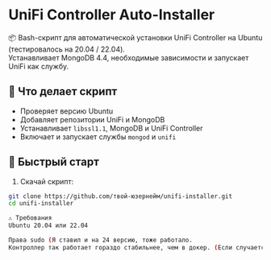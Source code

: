 # UniFi Controller Auto-Installer

📦 Bash-скрипт для автоматической установки UniFi Controller на Ubuntu (тестировалось на 20.04 / 22.04).  
Устанавливает MongoDB 4.4, необходимые зависимости и запускает UniFi как службу.

## 🔧 Что делает скрипт

- Проверяет версию Ubuntu
- Добавляет репозитории UniFi и MongoDB
- Устанавливает `libssl1.1`, MongoDB и UniFi Controller
- Включает и запускает службы `mongod` и `unifi`

## 🚀 Быстрый старт

1. Скачай скрипт:

```bash
git clone https://github.com/твой-юзернейм/unifi-installer.git
cd unifi-installer

⚠️ Требования
Ubuntu 20.04 или 22.04

Права sudo (Я ставил и на 24 версию, тоже работало.
Контроллер так работает гораздо стабильнее, чем в докер. (Если случается проблема именно при такой установке, допустим через год, всё можно легко поправить, в докер чуть сложнее)
